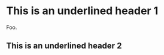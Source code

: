 This is an underlined header 1
==============================

Foo.

This is an underlined header 2
-----------------------------


